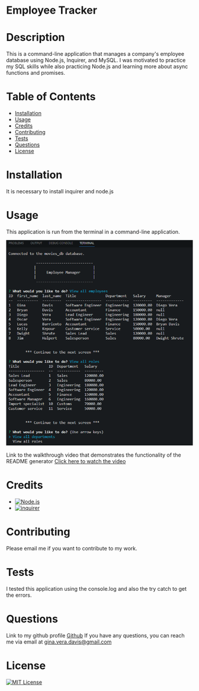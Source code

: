 # Employee Tracker


# Description

This is a command-line application that manages a company's employee database using Node.js, Inquirer, and MySQL. I was motivated to practice my SQL skills while also practicing Node.js and learning more about async functions and promises.



# Table of Contents

- [Installation](#installation)
- [Usage](#usage)
- [Credits](#credits)
- [Contributing](#contributing)
- [Tests](#tests)
- [Questions](#questions)
- [License](#license)



# Installation
It is necessary to install inquirer and node.js



# Usage

This application is run from the terminal in a command-line application.

![alt text](assets/images/Terminal-Screenshot.png)

Link to the walkthrough video that demonstrates the functionality of the README generator [Click here to watch the video](https://drive.google.com/file/d/1aTD0u971Nic2wWYyTswJWGzdkmmq4hN4/view)



# Credits
- [![Node.js](https://img.shields.io/badge/-node.js-blueviolet)](https://nodejs.org/en/)
- [![inquirer](https://img.shields.io/badge/-inquirer-ff69b4)](https://www.npmjs.com/package/inquirer)



# Contributing
Please email me if you want to contribute to my work.



# Tests
I tested this application using the console.log and also the try catch to get the errors.



# Questions
Link to my github profile [Github](https://github.com/ginitadavis/)
If you have any questions, you can reach me via email at gina.vera.davis@gmail.com



# License

[![MIT License](https://img.shields.io/badge/-MIT%20License-brightgreen)](https://www.mit.edu/~amini/LICENSE.md)